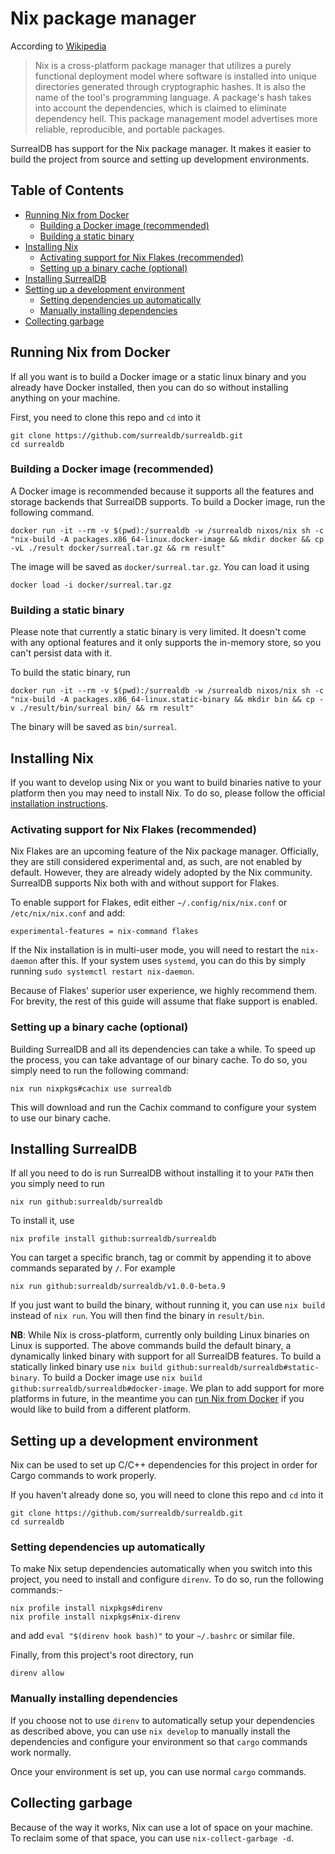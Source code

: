# Nix package manager

According to [Wikipedia]

> Nix is a cross-platform package manager that utilizes a purely functional deployment model where software is installed into unique directories generated through cryptographic hashes. It is also the name of the tool's programming language. A package's hash takes into account the dependencies, which is claimed to eliminate dependency hell. This package management model advertises more reliable, reproducible, and portable packages.

SurrealDB has support for the Nix package manager. It makes it easier to build the project from source and setting up development environments.

## Table of Contents

- [Running Nix from Docker](#running-nix-from-docker)
  * [Building a Docker image (recommended)](#building-a-docker-image--recommended-)
  * [Building a static binary](#building-a-static-binary)
- [Installing Nix](#installing-nix)
  * [Activating support for Nix Flakes (recommended)](#activating-support-for-nix-flakes--recommended-)
  * [Setting up a binary cache (optional)](#setting-up-a-binary-cache--optional-)
- [Installing SurrealDB](#installing-surrealdb)
- [Setting up a development environment](#setting-up-a-development-environment)
  * [Setting dependencies up automatically](#setting-dependencies-up-automatically)
  * [Manually installing dependencies](#manually-installing-dependencies)
- [Collecting garbage](#collecting-garbage)

## Running Nix from Docker

If all you want is to build a Docker image or a static linux binary and you already have Docker installed, then you can do so without installing anything on your machine.

First, you need to clone this repo and `cd` into it

```
git clone https://github.com/surrealdb/surrealdb.git
cd surrealdb
```

### Building a Docker image (recommended)

A Docker image is recommended because it supports all the features and storage backends that SurrealDB supports. To build a Docker image, run the following command.

```
docker run -it --rm -v $(pwd):/surrealdb -w /surrealdb nixos/nix sh -c "nix-build -A packages.x86_64-linux.docker-image && mkdir docker && cp -vL ./result docker/surreal.tar.gz && rm result"
```

The image will be saved as `docker/surreal.tar.gz`. You can load it using

```
docker load -i docker/surreal.tar.gz
```

### Building a static binary

Please note that currently a static binary is very limited. It doesn't come with any optional features and it only supports the in-memory store, so you can't persist data with it.

To build the static binary, run

```
docker run -it --rm -v $(pwd):/surrealdb -w /surrealdb nixos/nix sh -c "nix-build -A packages.x86_64-linux.static-binary && mkdir bin && cp -v ./result/bin/surreal bin/ && rm result"
```

The binary will be saved as `bin/surreal`.

## Installing Nix

If you want to develop using Nix or you want to build binaries native to your platform then you may need to install Nix. To do so, please follow the official [installation instructions].

### Activating support for Nix Flakes (recommended)

Nix Flakes are an upcoming feature of the Nix package manager. Officially, they are still considered experimental and, as such, are not enabled by default. However, they are already widely adopted by the Nix community. SurrealDB supports Nix both with and without support for Flakes.

To enable support for Flakes, edit either `~/.config/nix/nix.conf` or `/etc/nix/nix.conf` and add:

```
experimental-features = nix-command flakes
```

If the Nix installation is in multi-user mode, you will need to restart the `nix-daemon` after this. If your system uses `systemd`, you can do this by simply running `sudo systemctl restart nix-daemon`.

Because of Flakes' superior user experience, we highly recommend them. For brevity, the rest of this guide will assume that flake support is enabled.

### Setting up a binary cache (optional)

Building SurrealDB and all its dependencies can take a while. To speed up the process, you can take advantage of our binary cache. To do so, you simply need to run the following command:

```
nix run nixpkgs#cachix use surrealdb
```

This will download and run the Cachix command to configure your system to use our binary cache.

## Installing SurrealDB

If all you need to do is run SurrealDB without installing it to your `PATH` then you simply need to run

```
nix run github:surrealdb/surrealdb
```

To install it, use

```
nix profile install github:surrealdb/surrealdb
```

You can target a specific branch, tag or commit by appending it to above commands separated by `/`. For example

```
nix run github:surrealdb/surrealdb/v1.0.0-beta.9
```

If you just want to build the binary, without running it, you can use `nix build` instead of `nix run`. You will then find the binary in `result/bin`.

**NB**: While Nix is cross-platform, currently only building Linux binaries on Linux is supported. The above commands build the default binary, a dynamically linked binary with support for all SurrealDB features. To build a statically linked binary use `nix build github:surrealdb/surrealdb#static-binary`. To build a Docker image use `nix build github:surrealdb/surrealdb#docker-image`. We plan to add support for more platforms in future, in the meantime you can [run Nix from Docker](#running-nix-from-docker) if you would like to build from a different platform.
 
## Setting up a development environment

Nix can be used to set up C/C++ dependencies for this project in order for Cargo commands to work properly.

If you haven't already done so, you will need to clone this repo and `cd` into it

```
git clone https://github.com/surrealdb/surrealdb.git
cd surrealdb
```

### Setting dependencies up automatically

To make Nix setup dependencies automatically when you switch into this project, you need to install and configure `direnv`. To do so, run the following commands:-

```
nix profile install nixpkgs#direnv
nix profile install nixpkgs#nix-direnv
```

and add `eval "$(direnv hook bash)"` to your `~/.bashrc` or similar file.

Finally, from this project's root directory, run

```
direnv allow
```

### Manually installing dependencies

If you choose not to use `direnv` to automatically setup your dependencies as described above, you can use `nix develop` to manually install the dependencies and configure your environment so that `cargo` commands work normally.

Once your environment is set up, you can use normal `cargo` commands.

## Collecting garbage

Because of the way it works, Nix can use a lot of space on your machine. To reclaim some of that space, you can use `nix-collect-garbage -d`.

[Wikipedia]: https://en.wikipedia.org/wiki/Nix_(package_manager)
[installation instructions]: https://nixos.org/download.html#nix-install-linux
